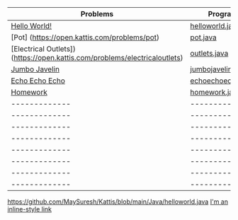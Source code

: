 | Problems      | Program       |
| ------------- | ------------- |
|[Hello World!](https://open.kattis.com/problems/hello)  | [helloworld.java](https://github.com/MaySuresh/Kattis/blob/main/Java/helloworld.java)|
|[Pot] (https://open.kattis.com/problems/pot) | [pot.java](https://github.com/MaySuresh/Kattis/blob/main/Java/pot.java)  |
| [Electrical Outlets])(https://open.kattis.com/problems/electricaloutlets) | [outlets.java](https://github.com/MaySuresh/Kattis/blob/main/Java/outlets.java) |
| [Jumbo Javelin](https://open.kattis.com/problems/jumbojavelin) | [jumbojavelin.java](https://github.com/MaySuresh/Kattis/blob/main/Java/jumbojavelin.java) |
| [Echo Echo Echo](https://open.kattis.com/problems/echoechoecho) | [echoechoecho.java](https://github.com/MaySuresh/Kattis/blob/main/Java/echoechoecho.java) |
| [Homework](https://open.kattis.com/problems/heimavinna) | [homework.java](https://github.com/MaySuresh/Kattis/blob/main/Java/homework.java) |
| ------------- | ------------- |
| ------------- | ------------- |
| ------------- | ------------- |
| ------------- | ------------- |
| ------------- | ------------- |
| ------------- | ------------- |
| ------------- | ------------- |
| ------------- | ------------- |


https://github.com/MaySuresh/Kattis/blob/main/Java/helloworld.java
[I'm an inline-style link](https://www.google.com)
